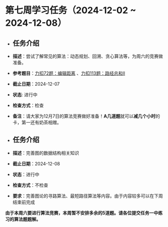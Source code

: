 # 第七周学习任务（2024-12-02 ~ 2024-12-08）

- ## 任务介绍

- **描述**：尝试了解常见的算法：动态规划、回溯、贪心算法等，为周六的竞赛做准备。

- **参考题目**：[力扣72题：编辑距离](https://leetcode.cn/problems/edit-distance/description/) 、[力扣113题：路经总和II](https://leetcode.cn/problems/path-sum-ii/description/?envType=problem-list-v2&envId=VgC3G1qe)

- **截止日期**：2024-12-07

- **状态**: 进行中

- **检查方式**：检查

- **备注**：请大家为12月7日的算法竞赛做好准备！**A几道题**就可以**减几个小时**的卡，第一还有奶茶相赠。

- ## 任务介绍

- **描述**：完善图的数据结构相关知识

- **截止日期**：2024-12-08

- **状态**：进行中

- **检查方式**：不检查

- **要求**：完善图论的寻路算法、最短路径算法等内容。由于内容较多可以在下周结束前完成

**由于本周六要进行算法竞赛，本周暂不安排多余的5道题。请各位提交任务一中练习的算法题题解。**
